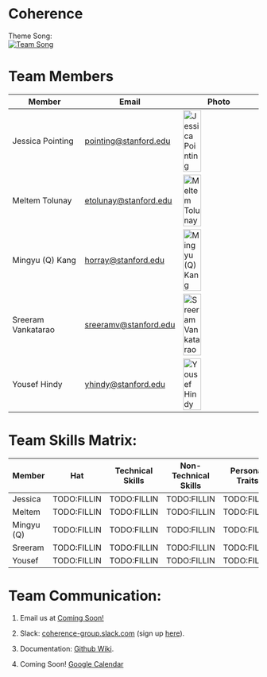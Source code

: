 # Coherence

Theme Song:  
[![Team Song](http://img.youtube.com/vi/o_Ay_iDRAbc/0.jpg)](http://www.youtube.com/watch?v=o_Ay_iDRAbc "Hans Zimmer - Mountains (Interstellar Soundtrack)")

# Team Members
Member | Email | Photo
--- | --- | ---
Jessica Pointing | pointing@stanford.edu | <img src="https://i.imgur.com/zjr35qy.jpg" alt="Jessica Pointing" style="height:50%;">
Meltem Tolunay | etolunay@stanford.edu | <img src="https://i.imgur.com/2jg0GrY.jpg" alt="Meltem Tolunay" style="height:50%;">
Mingyu (Q) Kang | horray@stanford.edu | <img src="https://i.imgur.com/oKfnrXc.jpg" alt="Mingyu (Q) Kang" style="height:50%;">
Sreeram Vankatarao  | sreeramv@stanford.edu | <img src="https://i.imgur.com/2RB416X.jpg" alt="Sreeram Vankatarao" style="height:50%;">
Yousef Hindy | yhindy@stanford.edu | <img src="https://i.imgur.com/c1n3cae.jpg" alt="Yousef Hindy" style="height:50%;">

# Team Skills Matrix:

Member | Hat | Technical Skills | Non-Technical Skills | Personal Traits | Desired Growth | Weaknesses
--- | --- | --- | --- | --- | --- | ---
Jessica | TODO:FILLIN | TODO:FILLIN | TODO:FILLIN | TODO:FILLIN | TODO:FILLIN | TODO:FILLIN
Meltem | TODO:FILLIN | TODO:FILLIN | TODO:FILLIN | TODO:FILLIN | TODO:FILLIN | TODO:FILLIN
Mingyu (Q) | TODO:FILLIN | TODO:FILLIN | TODO:FILLIN | TODO:FILLIN | TODO:FILLIN | TODO:FILLIN
Sreeram | TODO:FILLIN | TODO:FILLIN | TODO:FILLIN | TODO:FILLIN | TODO:FILLIN | TODO:FILLIN
Yousef | TODO:FILLIN | TODO:FILLIN | TODO:FILLIN | TODO:FILLIN | TODO:FILLIN | TODO:FILLIN

# Team Communication:
1. Email us at [Coming Soon!](google.com)

2. Slack: [coherence-group.slack.com](https://coherence-group.slack.com) (sign up [here](https://coherence-group.slack.com/signup)).

3. Documentation: [Github Wiki](https://github.com/cs210/coherence/wiki).

4. Coming Soon! [Google Calendar](https://calendar.google.com/calendar/embed?src=stanford.edu_rsg43to2epthvtkim72t0des9o%40group.calendar.google.com&ctz=America%2FLos_Angeles)
